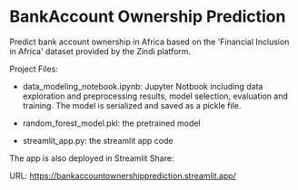 # BankAccount Ownership Prediction
Predict bank account ownership in Africa based on the 'Financial Inclusion in Africa' dataset provided by the Zindi platform.

Project Files:
- data_modeling_notebook.ipynb: Jupyter Notbook including data exploration and preprocessing results, model selection, evaluation and training. The model is serialized and saved as a pickle file.

- random_forest_model.pkl: the pretrained model
- streamlit_app.py: the streamlit app code

The app is also deployed in Streamlit Share:

URL: https://bankaccountownershipprediction.streamlit.app/